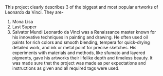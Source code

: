 This project clearly describes 3 of the biggest and most popular artworks of Leonardo da Vinci. They are-
1.	Mona Lisa
2.	Last Supper
3.	Salvator Mundi 
Leonardo da Vinci was a Renaissance master known for his innovative techniques in painting and drawing. He often used oil paints for rich colors and smooth blending, tempera for quick-drying detailed work, and ink or metal point for precise sketches. His experiments with materials and methods, like sfumato and layered pigments, gave his artworks their lifelike depth and timeless beauty.
It was made sure that the project was made as per expectations and instructions as given and all required tags were used.
